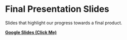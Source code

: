 # Final Presentation Slides

Slides that highlight our progress towards a final product.

[**Google Slides (Click Me)**](https://docs.google.com/presentation/d/1_AAPeaXmM48jRafln3Zwiujco6NH_bgn7TBqrdSUnRo/edit#slide=id.g1f87997393_0_782)
